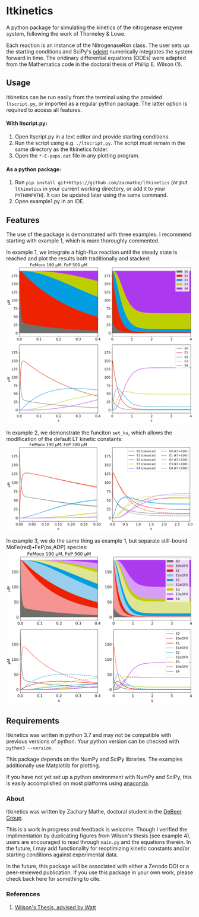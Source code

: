 # ltkinetics
A python package for simulating the kinetics of the nitrogenase enzyme system, following the work of Thorneley & Lowe. 

Each reaction is an instance of the NitrogenaseRxn class. 
The user sets up the starting conditions and SciPy's [odeint](https://docs.scipy.org/doc/scipy/reference/generated/scipy.integrate.odeint.html) numerically integrates the system forward in time. 
The oridinary differential equations (ODEs) were adapted from the Mathematica code in the doctoral thesis of Phillip E. Wilson (1).


## Usage
ltkinetics can be run easily from the terminal using the provided `ltscript.py`, or imported as a regular python package. The latter option is required to access all features. 

#### With ltscript.py:
1. Open ltscript.py in a text editor and provide starting conditions.
2. Run the script using e.g. `./ltscript.py`. The script must remain in the same directory as the ltkinetics folder. 
3. Open the `*-E-pops.dat` file in any plotting program.

#### As a python package:
1. Run `pip install git+https://github.com/zacmathe/ltkinetics` (or put `ltkinetics` in your current working directory, or add it to your `PYTHONPATH`). It can be updated later using the same command.
2. Open example1.py in an IDE. 


## Features
The use of the package is demonstrated with three examples. I recommend starting with example 1, which is more thoroughly commented.

In example 1, we integrate a high-flux reaction until the steady state is reached and plot the results both traditionally and stacked:
![ex1-result1](examples/ex1-result1.png)

In example 2, we demonstrate the funciton `set_ks`, which allows the modification of the default LT kinetic constants:
![ex2-result1](examples/ex2-result1.png)

In example 3, we do the same thing as example 1, but separate still-bound MoFe(red)•FeP(ox,ADP) species:
![ex3-result1](examples/ex3-result1.png)


## Requirements
ltkinetics was written in python 3.7 and may not be compatible with previous versions of python. Your python version can be checked with `python3 --version`.

This package depends on the NumPy and SciPy libraries. The examples additionally use Matplotlib for plotting. 

If you have not yet set up a python environment with NumPy and SciPy, this is easily accomplished on most platforms using [anaconda](https://docs.anaconda.com/anaconda/install/).


### About
ltkinetics was written by Zachary Mathe, doctoral student in the [DeBeer Group](https://cec.mpg.de/1/research/1087/prof-dr-serena-debeer/). 

This is a work in progress and feedback is welcome. Though I verified the implimentation by duplicating figures from Wilson's thesis (see example 4), users are encouraged to read through `main.py` and the equations therein. In the future, I may add functionality for reoptimizing kinetic constants and/or starting conditions against experimental data.

In the future, this package will be associated with either a Zenodo DOI or a peer-reviewed publication. If you use this package in your own work, please check back here for something to cite.


### References
1. [Wilson's Thesis, advised by Watt](https://scholarsarchive.byu.edu/etd/516/)
